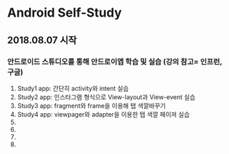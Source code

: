 # Android Self-Study
## 2018.08.07 시작
### 안드로이드 스튜디오를 통해 안드로이앱 학습 및 실습 (강의 참고= 인프런, 구글)
1. Study1 app: 간단히 activity와 intent 실습
2. Study2 app: 인스타그램 형식으로 View-layout과 View-event 실습
3. Study3 app: fragment와 frame을 이용해 탭 색깔바꾸기 
4. Study4 app: viewpager와 adapter을 이용한 탭 색깔 페이져 실습
5.
6.
7.
8.


